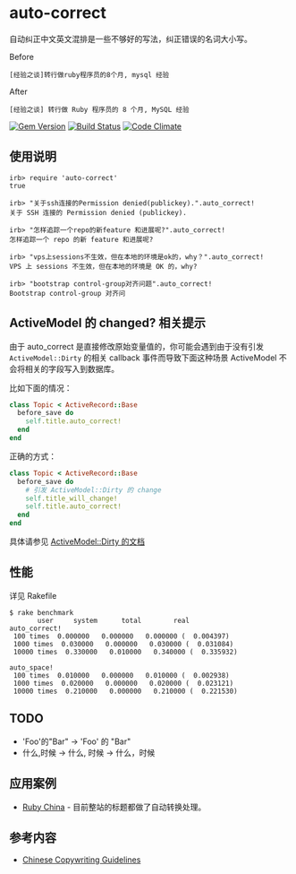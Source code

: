 # auto-correct

自动纠正中文英文混排是一些不够好的写法，纠正错误的名词大小写。

Before

```
[经验之谈]转行做ruby程序员的8个月, mysql 经验
```

After

```
[经验之谈] 转行做 Ruby 程序员的 8 个月, MySQL 经验
```

[![Gem Version](https://badge.fury.io/rb/auto-correct.svg)](https://rubygems.org/gems/auto-correct) [![Build
Status](https://secure.travis-ci.org/huacnlee/auto-correct.svg?branch=master&.png)](http://travis-ci.org/huacnlee/auto-correct) [![Code Climate](https://codeclimate.com/github/huacnlee/auto-correct/badges/gpa.svg)](https://codeclimate.com/github/huacnlee/auto-correct)

## 使用说明

```irb
irb> require 'auto-correct'
true

irb> "关于ssh连接的Permission denied(publickey).".auto_correct!
关于 SSH 连接的 Permission denied (publickey).

irb> "怎样追踪一个repo的新feature 和进展呢?".auto_correct!
怎样追踪一个 repo 的新 feature 和进展呢?

irb> "vps上sessions不生效，但在本地的环境是ok的，why？".auto_correct!
VPS 上 sessions 不生效，但在本地的环境是 OK 的，why?

irb> "bootstrap control-group对齐问题".auto_correct!
Bootstrap control-group 对齐问
```

## ActiveModel 的 changed? 相关提示

由于 auto_correct 是直接修改原始变量值的，你可能会遇到由于没有引发 `ActiveModel::Dirty` 的相关 callback 事件而导致下面这种场景 ActiveModel 不会将相关的字段写入到数据库。

比如下面的情况：

```ruby
class Topic < ActiveRecord::Base
  before_save do
    self.title.auto_correct!
  end
end
```

正确的方式：

```ruby
class Topic < ActiveRecord::Base
  before_save do
    # 引发 ActiveModel::Dirty 的 change
    self.title_will_change!
    self.title.auto_correct!
  end
end
```

具体请参见 [ActiveModel::Dirty 的文档](http://api.rubyonrails.org/classes/ActiveModel/Dirty.html)

## 性能

详见 Rakefile

```
$ rake benchmark
       user     system      total        real
auto_correct!
 100 times  0.000000   0.000000   0.000000 (  0.004397)
 1000 times  0.030000   0.000000   0.030000 (  0.031084)
 10000 times  0.330000   0.010000   0.340000 (  0.335932)

auto_space!
 100 times  0.010000   0.000000   0.010000 (  0.002938)
 1000 times  0.020000   0.000000   0.020000 (  0.023121)
 10000 times  0.210000   0.000000   0.210000 (  0.221530)
```

## TODO

* 'Foo'的"Bar" -> 'Foo' 的 "Bar"
* 什么,时候 -> 什么, 时候 -> 什么，时候

## 应用案例

* [Ruby China](http://ruby-china.org) - 目前整站的标题都做了自动转换处理。

## 参考内容

* [Chinese Copywriting Guidelines](https://github.com/sparanoid/chinese-copywriting-guidelines)
